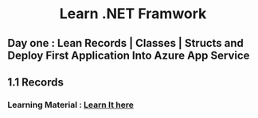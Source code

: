 <h1 align="center">Learn .NET Framwork</h1>

## Day one : Lean Records | Classes | Structs  and Deploy First Application Into Azure App Service

## 1.1 Records
### Learning Material : [Learn It here](https://code-maze.com/csharp-records/)
